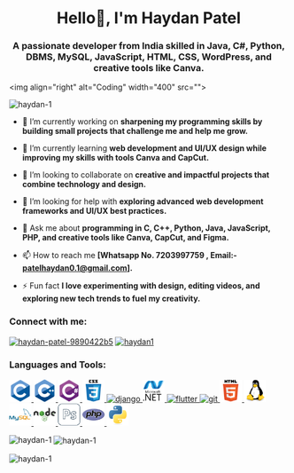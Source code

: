 <h1 align="center">Hello👋, I'm Haydan Patel</h1>
<h3 align="center">A passionate developer from India skilled in Java, C#, Python, DBMS, MySQL, JavaScript, HTML, CSS, WordPress, and creative tools like Canva.</h3>

<img align="right" alt="Coding" width="400" src="<script src="https://gist.github.com/MedRedha/fd8e2481bde2610c96b9aafde543879c.js"></script>">

<p align="left"> <img src="https://komarev.com/ghpvc/?username=haydan-1&label=Profile%20views&color=0e75b6&style=flat" alt="haydan-1" /> </p>

- 🔭 I’m currently working on **sharpening my programming skills by building small projects that challenge me and help me grow.**

- 🌱 I’m currently learning **web development and UI/UX design while improving my skills with tools Canva and CapCut.**

- 👯 I’m looking to collaborate on **creative and impactful projects that combine technology and design.**

- 🤝 I’m looking for help with **exploring advanced web development frameworks and UI/UX best practices.**

- 💬 Ask me about **programming in C, C++, Python, Java, JavaScript, PHP, and creative tools like Canva, CapCut, and Figma.**

- 📫 How to reach me **[Whatsapp No. 7203997759 , Email:- patelhaydan0.1@gmail.com].**

- ⚡ Fun fact **I love experimenting with design, editing videos, and exploring new tech trends to fuel my creativity.**

<h3 align="left">Connect with me:</h3>
<p align="left">
<a href="https://linkedin.com/in/haydan-patel-9890422b5" target="blank"><img align="center" src="https://raw.githubusercontent.com/rahuldkjain/github-profile-readme-generator/master/src/images/icons/Social/linked-in-alt.svg" alt="haydan-patel-9890422b5" height="30" width="40" /></a>
<a href="https://www.leetcode.com/haydan1" target="blank"><img align="center" src="https://raw.githubusercontent.com/rahuldkjain/github-profile-readme-generator/master/src/images/icons/Social/leet-code.svg" alt="haydan1" height="30" width="40" /></a>
</p>

<h3 align="left">Languages and Tools:</h3>
<p align="left"> <a href="https://www.cprogramming.com/" target="_blank" rel="noreferrer"> <img src="https://raw.githubusercontent.com/devicons/devicon/master/icons/c/c-original.svg" alt="c" width="40" height="40"/> </a> <a href="https://www.w3schools.com/cpp/" target="_blank" rel="noreferrer"> <img src="https://raw.githubusercontent.com/devicons/devicon/master/icons/cplusplus/cplusplus-original.svg" alt="cplusplus" width="40" height="40"/> </a> <a href="https://www.w3schools.com/cs/" target="_blank" rel="noreferrer"> <img src="https://raw.githubusercontent.com/devicons/devicon/master/icons/csharp/csharp-original.svg" alt="csharp" width="40" height="40"/> </a> <a href="https://www.w3schools.com/css/" target="_blank" rel="noreferrer"> <img src="https://raw.githubusercontent.com/devicons/devicon/master/icons/css3/css3-original-wordmark.svg" alt="css3" width="40" height="40"/> </a> <a href="https://www.djangoproject.com/" target="_blank" rel="noreferrer"> <img src="https://cdn.worldvectorlogo.com/logos/django.svg" alt="django" width="40" height="40"/> </a> <a href="https://dotnet.microsoft.com/" target="_blank" rel="noreferrer"> <img src="https://raw.githubusercontent.com/devicons/devicon/master/icons/dot-net/dot-net-original-wordmark.svg" alt="dotnet" width="40" height="40"/> </a> <a href="https://flutter.dev" target="_blank" rel="noreferrer"> <img src="https://www.vectorlogo.zone/logos/flutterio/flutterio-icon.svg" alt="flutter" width="40" height="40"/> </a> <a href="https://git-scm.com/" target="_blank" rel="noreferrer"> <img src="https://www.vectorlogo.zone/logos/git-scm/git-scm-icon.svg" alt="git" width="40" height="40"/> </a> <a href="https://www.w3.org/html/" target="_blank" rel="noreferrer"> <img src="https://raw.githubusercontent.com/devicons/devicon/master/icons/html5/html5-original-wordmark.svg" alt="html5" width="40" height="40"/> </a> <a href="https://www.linux.org/" target="_blank" rel="noreferrer"> <img src="https://raw.githubusercontent.com/devicons/devicon/master/icons/linux/linux-original.svg" alt="linux" width="40" height="40"/> </a> <a href="https://www.mysql.com/" target="_blank" rel="noreferrer"> <img src="https://raw.githubusercontent.com/devicons/devicon/master/icons/mysql/mysql-original-wordmark.svg" alt="mysql" width="40" height="40"/> </a> <a href="https://nodejs.org" target="_blank" rel="noreferrer"> <img src="https://raw.githubusercontent.com/devicons/devicon/master/icons/nodejs/nodejs-original-wordmark.svg" alt="nodejs" width="40" height="40"/> </a> <a href="https://www.photoshop.com/en" target="_blank" rel="noreferrer"> <img src="https://raw.githubusercontent.com/devicons/devicon/master/icons/photoshop/photoshop-line.svg" alt="photoshop" width="40" height="40"/> </a> <a href="https://www.php.net" target="_blank" rel="noreferrer"> <img src="https://raw.githubusercontent.com/devicons/devicon/master/icons/php/php-original.svg" alt="php" width="40" height="40"/> </a> <a href="https://www.python.org" target="_blank" rel="noreferrer"> <img src="https://raw.githubusercontent.com/devicons/devicon/master/icons/python/python-original.svg" alt="python" width="40" height="40"/> </a> </p>

<p><img align="left" src="https://github-readme-stats.vercel.app/api/top-langs?username=haydan-1&show_icons=true&locale=en&layout=compact" alt="haydan-1" /></p>

<p>&nbsp;<img align="center" src="https://github-readme-stats.vercel.app/api?username=haydan-1&show_icons=true&locale=en" alt="haydan-1" /></p>

<p><img align="center" src="https://github-readme-streak-stats.herokuapp.com/?user=haydan-1&" alt="haydan-1" /></p>
